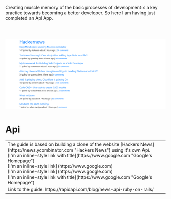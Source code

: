 Creating muscle memory of the basic processes of development is a key practice towards becoming a better developer. So here I am having just completed an Api App.
<br/>
<br/>
# ![WebApp](https://github.com/The-Flying-Dev/Hackernews-Api/blob/main/app/assets/images/The%20Hacker%20News%20API.png)
# Api
<table>
<tr>
<td>
 The guide is based on building a clone of the website [Hackers News](https://news.ycombinator.com "Hackers News") using it's own Api.<br/>
 [I'm an inline-style link with title](https://www.google.com "Google's Homepage")<br/>
 [I'm an inline-style link](https://www.google.com)<br/>
 [I'm an inline-style link](https://www.google.com)<br/>
[I'm an inline-style link with title](https://www.google.com "Google's Homepage")
</td>
</tr>
 <tr>
<td>
 Link to the guide: https://rapidapi.com/blog/news-api-ruby-on-rails/
</td>
</tr>
</table>
















